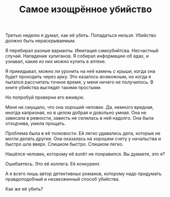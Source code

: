 ﻿---
layout: belles-lettres
title: Самое изощрённое убийство
description: Ну и шуточки у вас, господин писатель!
---

Третью неделю я думал, как её убить. Попадаться нельзя. Убийство должно быть нераскрываемым.

Я перебирал разные варианты. Имитация самоубийтсва. Несчастный случай. Нападение хулиганов. Я собирал информацию об ядах, и узнавал, какие из них можно купить в аптеке.

Я прикидывал, можно ли уронить на неё камень с крыши, когда она будет проходить через арку. Это казалось возможным, но когда я пытался рассчитать точное время, у меня ничего не получилось. В книге убийства выглядят такими простыми.

Но попробуй проверни его вживую.

Меня не смущало, что она хороший человек. Да, немного вредная, иногда капризная, но в целом добрая и довольно умная. Она не зависала в ревности, зависть не селилась в ней надолго. Она была отходчива, умела прощать.

Проблема была в её толковости. Ей легко удавались дела, которые не могли делать другие. Она оказалась на хорошем счету у начальства и быстро шла вверх. Слишком быстро. Слишком легко.

Нашёлся человек, которому её взлёт не понравился. Вы думаете, это я?

Ошибаетесь. Это её коллега. Её конкурент.

А я всего лишь автор детективных романов, которому надо придумать правдоподобный и незаезженный способ убийства.

Как же её убить?
